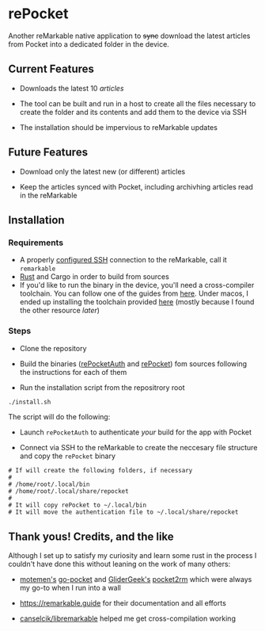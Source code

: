 # rePocket

Another reMarkable native application to ~~sync~~ download the latest articles from Pocket into a dedicated folder in the device.

## Current Features

* Downloads the latest 10 _articles_

* The tool can be built and run in a host to create all the files necessary to create the folder and its contents and add them to the device via SSH

* The installation should be impervious to reMarkable updates

## Future Features

* Download only the latest new (or different) articles

* Keep the articles synced with Pocket, including archivhing articles read in the reMarkable

## Installation

### Requirements

* A properly [configured SSH](https://remarkable.guide/guide/access/index.html) connection to the reMarkable, call it `remarkable`
* [Rust](https://www.rust-lang.org/learn/get-started) and Cargo in order to build from sources
* If you'd like to run the binary in the device, you'll need a cross-compiler toolchain. You can follow one of the guides from [here](https://remarkable.guide/devel/toolchains.html). Under macos, I ended up installing the toolchain provided [here](https://github.com/messense/homebrew-macos-cross-toolchains/) (mostly because I found the other resource _later_)

### Steps

- Clone the repository

- Build the binaries ([rePocketAuth](../README.md) and [rePocket](../README.md)) fom sources following the instructions for each of them

- Run the installation script from the repositrory root

```bash
./install.sh
```

The script will do the following:

- Launch `rePocketAuth` to authenticate _your_ build for the app with Pocket

- Connect via SSH to the reMarkable to create the neccesary file structure and copy the `rePocket` binary

```
# If will create the following folders, if necessary
#
# /home/root/.local/bin
# /home/root/.local/share/repocket
#
# It will copy rePocket to ~/.local/bin
# It will move the authentication file to ~/.local/share/repocket
```

## Thank yous! Credits, and the like

Although I set up to satisfy my curiosity and learn some rust in the process I couldn't have done this without leaning on the work of many others:

* [motemen's](https://github.com/motemen) [go-pocket](https://github.com/motemen/go-pocket) and [GliderGeek's](https://github.com/GliderGeek) [pocket2rm](https://github.com/GliderGeek/pocket2rm) which were always my go-to when I run into a wall

* https://remarkable.guide for their documentation and all efforts

* [canselcik/libremarkable](https://github.com/canselcik/libremarkable) helped me get cross-compilation working
